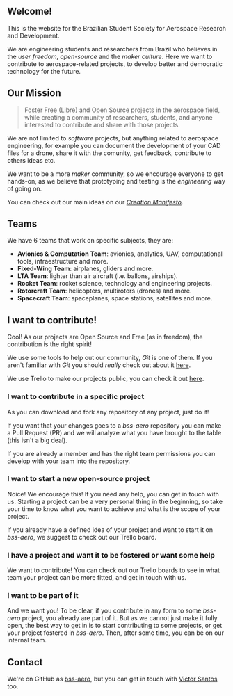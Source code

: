 ## Welcome!

This is the website for the Brazilian Student Society for Aerospace Research and Development.

We are engineering students and researchers from Brazil who believes in the _user freedom_, _open-source_ and the _maker culture_.
Here we want to contribute to aerospace-related projects, to develop better and democratic technology for the future.

## Our Mission

> Foster Free (Libre) and Open Source projects in the aerospace field,
> while creating a community of researchers, students, and anyone interested to contribute and share with those projects.

We are not limited to _software_ projects, but anything related to aerospace engineering, for example you can document the development of your CAD files for a drone, share it with the comunity, get feedback, contribute to others ideas etc.

We want to be a more _maker_ community, so we encourage everyone to get hands-on,
as we believe that prototyping and testing is the _engineering_ way of going on.

You can check out our main ideas on our _[Creation Manifesto](/manifesto.pdf)_.

## Teams

We have 6 teams that work on specific subjects, they are:

- **Avionics & Computation Team**: avionics, analytics, UAV, computational tools, infraestructure and more.
- **Fixed-Wing Team**: airplanes, gliders and more.
- **LTA Team**: lighter than air aircraft (i.e. ballons, airships).
- **Rocket Team**: rocket science, technology and engineering projects.
- **Rotorcraft Team**: helicopters, multirotors (drones) and more.
- **Spacecraft Team**: spaceplanes, space stations, satellites and more.

## I want to contribute!

Cool! As our projects are Open Source and Free (as in freedom), the contribution is the right spirit!

We use some tools to help out our community, _Git_ is one of them.
If you aren't familiar with _Git_ you should _really_ check out about it [here](https://guides.github.com/introduction/git-handbook/).

We use Trello to make our projects public, you can check it out [here](https://trello.com/bssaero).

### I want to contribute in a specific project

As you can download and fork any repository of any project, just do it!

If you want that your changes goes to a _bss-aero_ repository
you can make a Pull Request (PR) and we will analyze what you have brought to the table
(this isn't a big deal).

If you are already a member and has the right team permissions
you can develop with your team into the repository.

### I want to start a new open-source project

Noice! We encourage this! If you need any help, you can get in touch with us.
Starting a project can be a very personal thing in the beginning,
so take your time to know what you want to achieve and what is the scope of your project.

If you already have a defined idea of your project and want to start it on _bss-aero_,
we suggest to check out our Trello board.

### I have a project and want it to be fostered or want some help

We want to contribute!
You can check out our Trello boards
to see in what team your project can be more fitted,
and get in touch with us.

### I want to be part of it

And we want you! To be clear, if you contribute in any form to some _bss-aero_ project,
you already are part of it.
But as we cannot just make it fully open,
the best way to get in is to start contributing to some projects,
or get your project fostered in _bss-aero_.
Then, after some time, you can be on our internal team.

## Contact

We're on GitHub as [bss-aero](https://github.com/bss-aero),
but you can get in touch with [Victor Santos](https://zuckberj.page) too.

